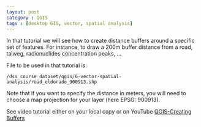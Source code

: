 ```yaml
---
layout: post
category : QGIS
tags : [desktop GIS, vector, spatial analysis]
---
```


In that tutorial we will see how to create distance buffers around a specific set of features. For instance, to draw a 200m buffer distance from a road, talweg, radionuclides concentration peaks, ...

File to be used in that tutorial is:

    /dss_course_dataset/qgis/6-vector-spatial-analysis/road_eldorado_900913.shp


Note that if you want to specify the distance in meters, you will need to choose a map projection for your layer (here EPSG: 900913).

See video tutorial either on your local copy or on YouTube [QGIS-Creating Buffers](http://www.youtube.com/watch?feature=player_detailpage&v=ehj_LIG0-Mc)




